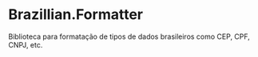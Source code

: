 # Brazillian.Formatter
Biblioteca para formatação de tipos de dados brasileiros como CEP, CPF, CNPJ, etc.
